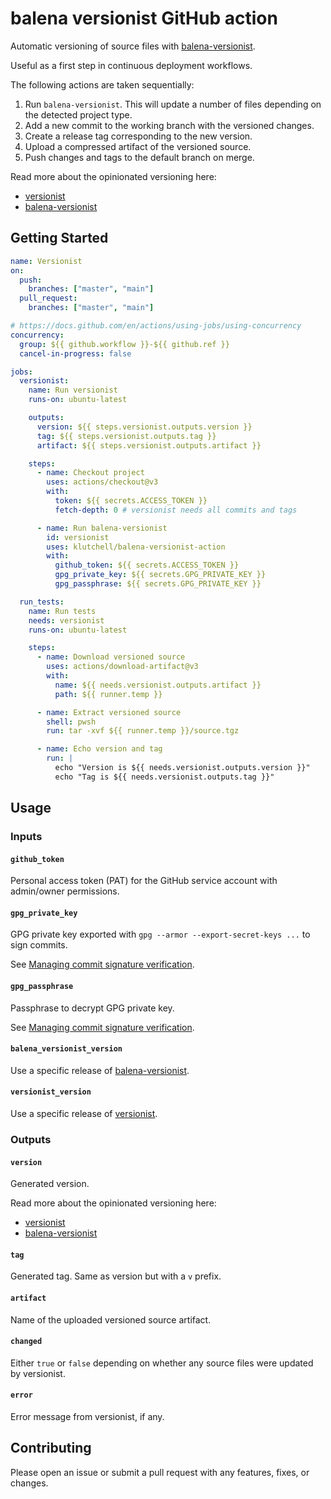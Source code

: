 # balena versionist GitHub action

Automatic versioning of source files with [balena-versionist](https://github.com/product-os/balena-versionist).

Useful as a first step in continuous deployment workflows.

The following actions are taken sequentially:

1. Run `balena-versionist`. This will update a number of files depending on the detected project type.
2. Add a new commit to the working branch with the versioned changes.
3. Create a release tag corresponding to the new version.
4. Upload a compressed artifact of the versioned source.
5. Push changes and tags to the default branch on merge.

Read more about the opinionated versioning here:

- [versionist](https://github.com/product-os/versionist)
- [balena-versionist](https://github.com/product-os/balena-versionist)

## Getting Started

```yaml
name: Versionist
on:
  push:
    branches: ["master", "main"]
  pull_request:
    branches: ["master", "main"]

# https://docs.github.com/en/actions/using-jobs/using-concurrency
concurrency:
  group: ${{ github.workflow }}-${{ github.ref }}
  cancel-in-progress: false

jobs:
  versionist:
    name: Run versionist
    runs-on: ubuntu-latest

    outputs:
      version: ${{ steps.versionist.outputs.version }}
      tag: ${{ steps.versionist.outputs.tag }}
      artifact: ${{ steps.versionist.outputs.artifact }}

    steps:
      - name: Checkout project
        uses: actions/checkout@v3
        with:
          token: ${{ secrets.ACCESS_TOKEN }}
          fetch-depth: 0 # versionist needs all commits and tags

      - name: Run balena-versionist
        id: versionist
        uses: klutchell/balena-versionist-action
        with:
          github_token: ${{ secrets.ACCESS_TOKEN }}
          gpg_private_key: ${{ secrets.GPG_PRIVATE_KEY }}
          gpg_passphrase: ${{ secrets.GPG_PRIVATE_KEY }}

  run_tests:
    name: Run tests
    needs: versionist
    runs-on: ubuntu-latest

    steps:
      - name: Download versioned source
        uses: actions/download-artifact@v3
        with:
          name: ${{ needs.versionist.outputs.artifact }}
          path: ${{ runner.temp }}

      - name: Extract versioned source
        shell: pwsh
        run: tar -xvf ${{ runner.temp }}/source.tgz

      - name: Echo version and tag
        run: |
          echo "Version is ${{ needs.versionist.outputs.version }}"
          echo "Tag is ${{ needs.versionist.outputs.tag }}"
```

## Usage

### Inputs

#### `github_token`

Personal access token (PAT) for the GitHub service account with admin/owner permissions.

#### `gpg_private_key`

GPG private key exported with `gpg --armor --export-secret-keys ...` to sign commits.

See [Managing commit signature verification](https://docs.github.com/en/authentication/managing-commit-signature-verification).

#### `gpg_passphrase`

Passphrase to decrypt GPG private key.

See [Managing commit signature verification](https://docs.github.com/en/authentication/managing-commit-signature-verification).

#### `balena_versionist_version`

Use a specific release of [balena-versionist](https://www.npmjs.com/package/balena-versionist).

#### `versionist_version`

Use a specific release of [versionist](https://www.npmjs.com/package/versionist).

### Outputs

#### `version`

Generated version.

Read more about the opinionated versioning here:

- [versionist](https://github.com/product-os/versionist)
- [balena-versionist](https://github.com/product-os/balena-versionist)

#### `tag`

Generated tag. Same as version but with a `v` prefix.

#### `artifact`

Name of the uploaded versioned source artifact.

#### `changed`

Either `true` or `false` depending on whether any source files were updated by versionist.

#### `error`

Error message from versionist, if any.

## Contributing

Please open an issue or submit a pull request with any features, fixes, or changes.
